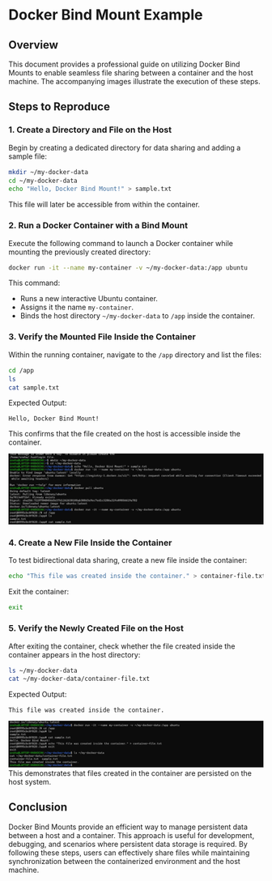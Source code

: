 # Docker Bind Mount Example

## Overview
This document provides a professional guide on utilizing Docker Bind Mounts to enable seamless file sharing between a container and the host machine. The accompanying images illustrate the execution of these steps.

## Steps to Reproduce

### 1. Create a Directory and File on the Host
Begin by creating a dedicated directory for data sharing and adding a sample file:
```sh
mkdir ~/my-docker-data
cd ~/my-docker-data
echo "Hello, Docker Bind Mount!" > sample.txt
```
This file will later be accessible from within the container.

### 2. Run a Docker Container with a Bind Mount
Execute the following command to launch a Docker container while mounting the previously created directory:
```sh
docker run -it --name my-container -v ~/my-docker-data:/app ubuntu
```
This command:
- Runs a new interactive Ubuntu container.
- Assigns it the name `my-container`.
- Binds the host directory `~/my-docker-data` to `/app` inside the container.

### 3. Verify the Mounted File Inside the Container
Within the running container, navigate to the `/app` directory and list the files:
```sh
cd /app
ls
cat sample.txt
```
Expected Output:
```
Hello, Docker Bind Mount!
```
This confirms that the file created on the host is accessible inside the container.

![Alt text](img1.jpg)
### 4. Create a New File Inside the Container
To test bidirectional data sharing, create a new file inside the container:
```sh
echo "This file was created inside the container." > container-file.txt
```
Exit the container:
```sh
exit
```

### 5. Verify the Newly Created File on the Host
After exiting the container, check whether the file created inside the container appears in the host directory:
```sh
ls ~/my-docker-data
cat ~/my-docker-data/container-file.txt
```
Expected Output:
```
This file was created inside the container.
```
![Alt text](img2.jpg)
This demonstrates that files created in the container are persisted on the host system.


## Conclusion
Docker Bind Mounts provide an efficient way to manage persistent data between a host and a container. This approach is useful for development, debugging, and scenarios where persistent data storage is required. By following these steps, users can effectively share files while maintaining synchronization between the containerized environment and the host machine.


